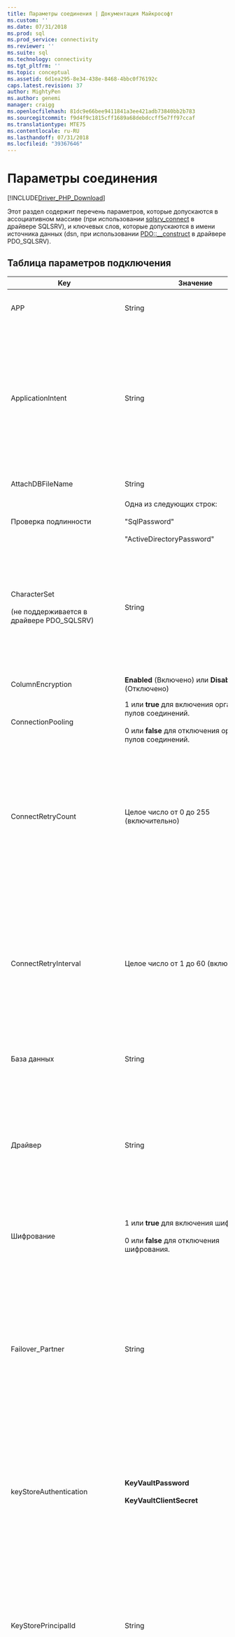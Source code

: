 ```yaml
---
title: Параметры соединения | Документация Майкрософт
ms.custom: ''
ms.date: 07/31/2018
ms.prod: sql
ms.prod_service: connectivity
ms.reviewer: ''
ms.suite: sql
ms.technology: connectivity
ms.tgt_pltfrm: ''
ms.topic: conceptual
ms.assetid: 6d1ea295-8e34-438e-8468-4bbc0f76192c
caps.latest.revision: 37
author: MightyPen
ms.author: genemi
manager: craigg
ms.openlocfilehash: 81dc9e66bee9411841a3ee421adb73840bb2b783
ms.sourcegitcommit: f9d4f9c1815cff1689a68debdccff5e7ff97ccaf
ms.translationtype: MTE75
ms.contentlocale: ru-RU
ms.lasthandoff: 07/31/2018
ms.locfileid: "39367646"
---
```

# <a name="connection-options"></a>Параметры соединения
[!INCLUDE[Driver_PHP_Download](../../includes/driver_php_download.md)]

Этот раздел содержит перечень параметров, которые допускаются в ассоциативном массиве (при использовании [sqlsrv_connect](../../connect/php/sqlsrv-connect.md) в драйвере SQLSRV), и ключевых слов, которые допускаются в имени источника данных (dsn, при использовании [PDO::__construct](../../connect/php/pdo-construct.md) в драйвере PDO_SQLSRV).  

## <a name="table-of-connection-options"></a>Таблица параметров подключения
|Key|Значение|Описание|По умолчанию|  
|-------|---------|---------------|-----------|  
|APP|String|Указывает имя приложения, используемое для трассировки.|Значение не задано.|  
|ApplicationIntent|String|Объявляет тип рабочей нагрузки приложения при соединении с сервером. Возможными значениями являются ReadOnly и ReadWrite.<br /><br />Дополнительные сведения о [!INCLUDE[ssDriverPHP](../../includes/ssdriverphp_md.md)] поддержка [!INCLUDE[ssHADR](../../includes/sshadr_md.md)], см. в разделе [Поддержка высокой доступности и аварийного восстановления](../../connect/php/php-driver-for-sql-server-support-for-high-availability-disaster-recovery.md).|ReadWrite|  
|AttachDBFileName|String|Указывает, какой файл базы данных сервер должен присоединить.|Значение не задано.|  
|Проверка подлинности|Одна из следующих строк:<br /><br />"SqlPassword"<br /><br />"ActiveDirectoryPassword"|Указывает режим проверки подлинности.|Не задано.|  
|CharacterSet<br /><br />(не поддерживается в драйвере PDO_SQLSRV)|String|Задает кодировку, используемую для отправки данных на сервер.<br /><br />Возможными значениями являются SQLSRV_ENC_CHAR и UTF-8. Дополнительные сведения см. в статье [How to: Send and Retrieve UTF-8 Data Using Built-In UTF-8 Support](../../connect/php/how-to-send-and-retrieve-utf-8-data-using-built-in-utf-8-support.md).|SQLSRV_ENC_CHAR|  
|ColumnEncryption|**Enabled** (Включено) или **Disabled** (Отключено)|Указывает, включена ли функция Always Encrypted, или нет. |Выключено|  
|ConnectionPooling|1 или **true** для включения организации пулов соединений.<br /><br />0 или **false** для отключения организации пулов соединений.|Указывает, назначено ли соединение из пула соединений (1 или **true**) или нет (0 или **false**) <sup>1</sup>.|**true** (1)|  
|ConnectRetryCount|Целое число от 0 до 255 (включительно)|Максимальное количество попыток восстановления прерванного разорванное соединение перед прекращением. По умолчанию единый предпринимается попытка восстановить подключение, если нечитаемым. Значение 0 означает, что будет выполняться без повторного подключения.|1|  
|ConnectRetryInterval|Целое число от 1 до 60 (включительно)|Время в секундах между попытками создания потерянного подключения. Приложение будет пытаться сразу же повторно подключиться при обнаружении разорванное соединение и затем будет ожидать ConnectRetryInterval секунд перед повторной попыткой. Это ключевое слово учитывается, если ConnectRetryCount равно 0.|1|  
|База данных|String|Указывает имя базы данных, используемой для устанавливаемого соединения <sup>2</sup>.|База данных по умолчанию для используемого имени входа.|  
|Драйвер|String|Задает драйвер Microsoft ODBC, используемого для взаимодействия с SQL Server.<br /><br />Возможны следующие значения:<br />ODBC Driver 17 for SQL Server<br />ODBC Driver 13 for SQL Server<br />Драйвер ODBC 11 для SQL Server (только Windows).|Если не указано ключевое слово Driver, драйверы Майкрософт для PHP для SQL Server, пытаются найти поддерживаемые драйверы Microsoft ODBC в системе, начиная с последней версии ODBC и т. д.|  
|Шифрование|1 или **true** для включения шифрования.<br /><br />0 или **false** для отключения шифрования.|Указывает, выполняется ли шифрование обмена данными с SQL Server (1 или **true**) или нет (0 или **false**) <sup>3</sup>.|**false** (0)|  
|Failover_Partner|String|Указывает сервер и экземпляр зеркала базы данных (если они включены и настроены), используемые при недоступности сервера-источника.<br /><br />На использование Failover_Partner с MultiSubnetFailover налагаются определенные ограничения. Дополнительные сведения см. в разделе [Поддержка высокой доступности и аварийного восстановления](../../connect/php/php-driver-for-sql-server-support-for-high-availability-disaster-recovery.md).|Значение не задано.|  
|keyStoreAuthentication|**KeyVaultPassword**<br /><br />**KeyVaultClientSecret**|Метод проверки подлинности для доступа к Azure Key Vault. Определяет, какие учетные данные используются с KeyStorePrincipalId и KeyStoreSecret. Дополнительные сведения см. в разделе [с помощью хранилища ключей Azure](../../connect/php/using-always-encrypted-php-drivers.md###using-azure-key-vault).|Не задано.|
|KeyStorePrincipalId|String|Идентификатор учетной записи требуется доступ к хранилищу ключей Azure. <br /><br />Если KeyStoreAuthentication **KeyVaultPassword**, это должно быть имя пользователя Azure Active Directory. <br /><br />Если KeyStoreAuthentication **KeyVaultClientSecret**, это должен быть идентификатор клиента приложения.|Не задано.|
|keyStoreSecret|String|Секретные учетные данные для учетной записи требуется доступ к хранилищу ключей Azure. <br /><br />Если KeyStoreAuthentication **KeyVaultPassword**, это должен быть пароль с Azure Active Directory. <br /><br />Если KeyStoreAuthentication **KeyVaultClientSecret**, это должен быть секрет клиента приложения.|Не задано.|
|LoginTimeout|Целое число (драйвер SQLSRV)<br /><br />Строка (драйвер PDO_SQLSRV)|Указывает количество секунд ожидания перед неудачным завершением соединения.|Время ожидания отсутствует.|  
|MultipleActiveResultSets|1 или **true** для использования множественных активных результирующих наборов.<br /><br />0 или **false** для отключения множественных активных результирующих наборов.|Отключает или явным образом включает поддержку множественных активных результирующих наборов (MARS).<br /><br />Дополнительные сведения см. в статье [Практическое руководство. Отключение множественных активных результирующих наборов &#40;функция MARS&#41;](../../connect/php/how-to-disable-multiple-active-resultsets-mars.md).|true (1)|  
|MultiSubnetFailover|String|Всегда задавайте **multiSubnetFailover=Yes** при подключении к прослушивателю группы доступности [!INCLUDE[ssSQL11](../../includes/sssql11_md.md)] или экземпляру отказоустойчивого кластера [!INCLUDE[ssSQL11](../../includes/sssql11_md.md)]. **multiSubnetFailover=yes** настраивает [!INCLUDE[ssDriverPHP](../../includes/ssdriverphp_md.md)] на более быстрое обнаружение активного (в данный момент) сервера и подключение к нему. Возможными значениями являются Yes и No.<br /><br />Дополнительные сведения о [!INCLUDE[ssDriverPHP](../../includes/ssdriverphp_md.md)] поддержка [!INCLUDE[ssHADR](../../includes/sshadr_md.md)], см. в разделе [Поддержка высокой доступности и аварийного восстановления](../../connect/php/php-driver-for-sql-server-support-for-high-availability-disaster-recovery.md).|нет|  
|PWD<br /><br />(не поддерживается в драйвере PDO_SQLSRV)|String|Указывает пароль, связанный с идентификатором пользователя, применяемый при подключении с использованием проверки подлинности SQL Server <sup>4</sup>.|Значение не задано.|  
|QuotedId|1 или **true** для использования правил SQL-92.<br /><br />0 или **false** для использования устаревших правил.|Указывает, следует ли использовать правила SQL-92 для нестандартных идентификаторов (1 или **true**) или устаревшие правила Transact-SQL (0 или **false**).|**true** (1)|  
|ReturnDatesAsStrings<br /><br />(не поддерживается в драйвере PDO_SQLSRV)|1 или **true** для возврата типов даты и времени в виде строк.<br /><br />0 или **false** для возврата типов даты и времени в виде типов **DateTime** PHP.|Извлекает типы даты и времени (datetime, date, time, datetime2 и datetimeoffset) в виде строк или типов PHP. При использовании драйвера PDO_SQLSRV даты возвращается в виде строк. Драйвер PDO_SQLSRV не включает тип **datetime**.<br /><br />Дополнительные сведения см. в статье [Практическое руководство. Получение типа даты и времени в виде строк с помощью драйвера SQLSRV](../../connect/php/how-to-retrieve-date-and-time-type-as-strings-using-the-sqlsrv-driver.md).|**false**|  
|Прокручиваемые курсоры|String|"Буферизовано" означает, что требуется клиентский (буферизированный) курсор, который позволяет кэшировать весь результирующий набор в памяти. Дополнительные сведения см. в статье [Типы курсоров &#40;драйвер SQLSRV&#41;](../../connect/php/cursor-types-sqlsrv-driver.md).|Курсор последовательного доступа|  
|Сервер<br /><br />(не поддерживается в драйвере SQLSRV)|String|Экземпляр [!INCLUDE[ssNoVersion](../../includes/ssnoversion_md.md)] для соединения.<br /><br />Вы также можете указать имя виртуальной сети для подключения к группе доступности AlwaysOn. Дополнительные сведения о [!INCLUDE[ssDriverPHP](../../includes/ssdriverphp_md.md)] поддержка [!INCLUDE[ssHADR](../../includes/sshadr_md.md)], см. в разделе [Поддержка высокой доступности и аварийного восстановления](../../connect/php/php-driver-for-sql-server-support-for-high-availability-disaster-recovery.md).|Server является обязательным ключевым словом (хотя оно не обязательно должно стоять на первом месте в строке подключения). Если имя сервера не передается в ключевое слово, предпринимается попытка подключиться к локальному экземпляру.<br /><br />Значением, передаваемым в ключевое слово Server, может быть имя экземпляра [!INCLUDE[ssNoVersion](../../includes/ssnoversion_md.md)] или IP-адрес экземпляра. Вы можете дополнительно указать номер порта (например, `sqlsrv:server=(local),1033`).<br /><br />Начиная с версии 3.0 [!INCLUDE[ssDriverPHP](../../includes/ssdriverphp_md.md)] , можно также указать экземпляр LocalDB с `server=(localdb)\instancename`. Дополнительные сведения см. в разделе [поддержка LocalDB](../../connect/php/php-driver-for-sql-server-support-for-localdb.md).|  
|TraceFile|String|Указывает путь для файла, используемый для трассировки данных.|Значение не задано.|  
|TraceOn|1 или **true** для включения трассировки.<br /><br />0 или **false** для отключения трассировки.|Указывает, включена (1 или **true**) или отключена (0 или **false**) трассировка ODBC для устанавливаемого соединения.|**false** (0)|  
|TransactionIsolation|Драйвер SQLSRV использует следующие значения:<br /><br />SQLSRV_TXN_READ_UNCOMMITTED<br /><br />SQLSRV_TXN_READ_COMMITTED<br /><br />SQLSRV_TXN_REPEATABLE_READ<br /><br />SQLSRV_TXN_SNAPSHOT<br /><br />SQLSRV_TXN_SERIALIZABLE<br /><br />Драйвер PDO_SQLSRV использует следующие значения:<br /><br />PDO::SQLSRV_TXN_READ_UNCOMMITTED<br /><br />PDO::SQLSRV_TXN_READ_COMMITTED<br /><br />PDO::SQLSRV_TXN_REPEATABLE_READ<br /><br />PDO::SQLSRV_TXN_SNAPSHOT<br /><br />PDO::SQLSRV_TXN_SERIALIZABLE|Указывает уровень изоляции транзакции.<br /><br />Дополнительные сведения об изоляции транзакций см. в статье [SET TRANSACTION ISOLATION LEVEL](../../t-sql/statements/set-transaction-isolation-level-transact-sql.md) в документации по SQL Server.|SQLSRV_TXN_READ_COMMITTED<br /><br />или диспетчер конфигурации служб<br /><br />PDO::SQLSRV_TXN_READ_COMMITTED|  
|transparentNetworkIPResolution|**Enabled** (Включено) или **Disabled** (Отключено)|Влияет на последовательность соединения, устраняется первый IP-адрес имени узла не отвечает, и существует несколько IP-адресов, связанный с имени узла.<br /><br />Он взаимодействует с MultiSubnetFailover для предоставления последовательностей другое подключение. Дополнительные сведения см. в разделе [разрешение IP-адресов прозрачной сети](../../connect/php/php-driver-for-sql-server-support-for-high-availability-disaster-recovery.md) или [с помощью прозрачного разрешение IP-адресов сети](https://docs.microsoft.com/sql/connect/odbc/using-transparent-network-ip-resolution).|Активировано|
|TrustServerCertificate|1 или **true** , чтобы доверять сертификату.<br /><br />0 или **false** , чтобы не доверять сертификату.|Указывает, должен ли клиент доверять самозаверяющему сертификату сервера (1 или **true**) или отклонить его (0 или **false**).|**false** (0)|  
|UID<br /><br />(не поддерживается в драйвере PDO_SQLSRV)|String|Указывает идентификатор пользователя, применяемый при подключении с использованием проверки подлинности SQL Server <sup>4</sup>.|Значение не задано.|  
|WSID|String|Задает имя компьютера для выполнения трассировки.|Значение не задано.|  

1. `ConnectionPooling` Атрибут не может использоваться для включения или отключения организация пулов соединений в Linux и Mac. См. [Организация пулов соединений (драйверы Майкрософт для PHP для SQL Server)](../../connect/php/connection-pooling-microsoft-drivers-for-php-for-sql-server.md).

2. Все запросы, выполняемые в рамках установленного подключения, направляются базе данных, заданной атрибутом *Database*. Однако если у пользователя есть соответствующие разрешения, возможен доступ к данным в других базах с помощью полного доменного имени. Например, если база данных *master* задана атрибутом подключения *Database*, полное доменное имя позволяет выполнить запрос Transact-SQL к таблице *AdventureWorks.HumanResources.Employee*.  

3. Включение *Encryption* может негативно повлиять на производительность некоторых приложений из-за необходимости выполнять дополнительные вычисления для шифрования данных.  

4. Экземпляр *UID* и *PWD* должны быть заданы при соединении с использованием проверки подлинности [!INCLUDE[ssNoVersion](../../includes/ssnoversion_md.md)] .  

Многие поддерживаемые ключи являются атрибутами строк подключения ODBC. Дополнительные сведения о строках подключения ODBC см. в статье [Использование ключевых слов строки подключения с SQL Native Client](../../relational-databases/native-client/applications/using-connection-string-keywords-with-sql-server-native-client.md).

## <a name="see-also"></a>См. также:  
[Подключение к серверу](../../connect/php/connecting-to-the-server.md)  
